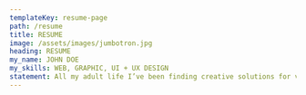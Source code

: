 ```yaml
---
templateKey: resume-page
path: /resume
title: RESUME
image: /assets/images/jumbotron.jpg
heading: RESUME
my_name: JOHN DOE
my_skills: WEB, GRAPHIC, UI + UX DESIGN
statement: All my adult life I’ve been finding creative solutions for visual and technological problems. I have a solid background of art fundamentals and roughly twenty years of experience in multimedia development. This makes me uniquely comfortable designing for both screen and print. Currently, my focus is trained on creating great user experiences via well-constructed user interfaces for web-based deliverables, supported by my strong brand identity skills. Ultimately, my passion is in advocating for the user and my talents are best utilized when allowed to problem-solve through that prism.
---
```

